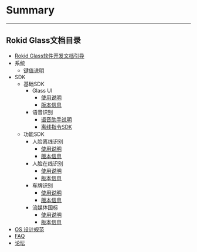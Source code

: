 # Summary
---------
Rokid Glass文档目录
---------
* [Rokid Glass软件开发文档引导](README.md)
* 系统
    - [键值说明](1-system/index.md)
* SDK
    - 基础SDK
        - Glass UI
            - [使用说明](2-sdk/5-ui-sdk/index.md)
            - [版本信息](2-sdk/5-ui-sdk/ReleaseNotes.md)
        - 语音识别
            - [语音助手说明](2-sdk/3-voice-sdk/index.md)
            - [离线指令SDK](2-sdk/3-voice-sdk/InstructSdk/InstructSdk.md)
    - 功能SDK
        - 人脸离线识别
            - [使用说明](2-sdk/1-face-sdk/index.md)
            - [版本信息](2-sdk/1-face-sdk/ReleaseNotes.md)
        - 人脸在线识别
            - [使用说明](2-sdk/1-face-online-sdk/index.md)
            - [版本信息](2-sdk/1-face-online-sdk/ReleaseNotes.md)
        - 车牌识别
            - [使用说明](2-sdk/2-lpr-sdk/index.md)
            - [版本信息](2-sdk/2-lpr-sdk/ReleaseNotes.md)
        - 流媒体国标 
            - [使用说明](2-sdk/6-gb28181-sdk/index.md)
            - [版本信息](2-sdk/6-gb28181-sdk/ReleaseNotes.md)
* [OS 设计规范](5-design/index.md)
* [FAQ](0-faq/index.md) 
* [论坛](6-forum/index.md)